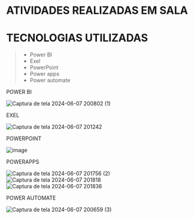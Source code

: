 # ATIVIDADES REALIZADAS EM SALA

# TECNOLOGIAS UTILIZADAS 
>* Power BI
>* Exel
>* PowerPoint
>* Power apps
>* Power automate


POWER BI

![Captura de tela 2024-06-07 200802 (1)](https://github.com/isa20lopes/Apresen/assets/163484630/84cd162a-54cd-4361-a4a8-bd5da03aeee9)



EXEL 

![Captura de tela 2024-06-07 201242](https://github.com/isa20lopes/Apresen/assets/163484630/5a0b5c75-2b86-41e5-8e05-44605c9de502)


POWERPOINT 

![image](https://github.com/isa20lopes/Apresen/assets/163484630/7ab9da8d-f8d4-4bd2-b41b-5810e23ab2ce)


POWERAPPS 

![Captura de tela 2024-06-07 201756 (2)](https://github.com/isa20lopes/Apresen/assets/163484630/a3d8753d-0acc-4d8c-b783-1ee143ef524a)
![Captura de tela 2024-06-07 201818](https://github.com/isa20lopes/Apresen/assets/163484630/853c13f5-f095-47f4-86c0-13290dc5dab8)
![Captura de tela 2024-06-07 201836](https://github.com/isa20lopes/Apresen/assets/163484630/dc29c6f9-b61a-4e71-a3c3-47b4ad8481dd)


POWER AUTOMATE

![Captura de tela 2024-06-07 200659 (3)](https://github.com/isa20lopes/Apresen/assets/163484630/29e6bf1c-2e80-4d57-b068-ebe8aba45881)





